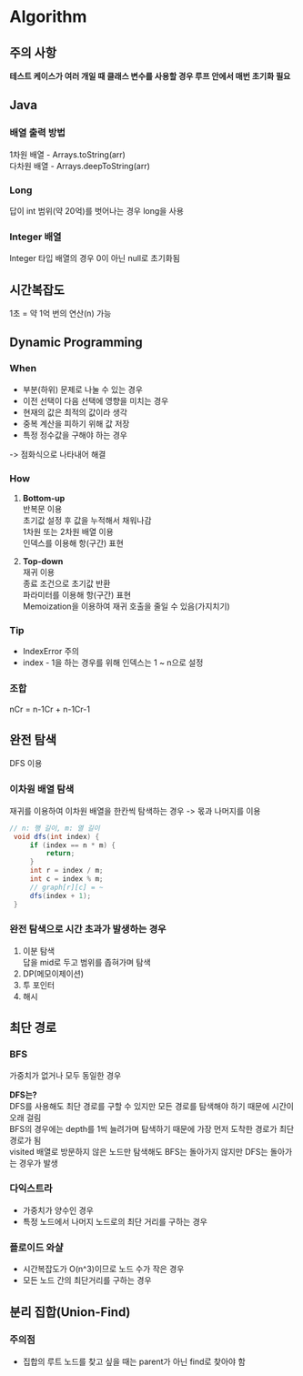 # Algorithm
## 주의 사항
**테스트 케이스가 여러 개일 때 클래스 변수를 사용할 경우 루프 안에서 매번 초기화 필요**

## Java
### 배열 출력 방법
1차원 배열 - Arrays.toString(arr)   
다차원 배열 - Arrays.deepToString(arr)

### Long
답이 int 범위(약 20억)를 벗어나는 경우 long을 사용

### Integer 배열
Integer 타입 배열의 경우 0이 아닌 null로 초기화됨

## 시간복잡도
1초 = 약 1억 번의 연산(n) 가능

## Dynamic Programming
### When
- 부분(하위) 문제로 나눌 수 있는 경우
- 이전 선택이 다음 선택에 영향을 미치는 경우
- 현재의 값은 최적의 값이라 생각
- 중복 계산을 피하기 위해 값 저장
- 특정 정수값을 구해야 하는 경우

-> 점화식으로 나타내어 해결
  
### How
1. **Bottom-up**   
   반복문 이용   
   초기값 설정 후 값을 누적해서 채워나감   
   1차원 또는 2차원 배열 이용   
   인덱스를 이용해 항(구간) 표현
   
   
2. **Top-down**   
   재귀 이용   
   종료 조건으로 초기값 반환   
   파라미터를 이용해 항(구간) 표현   
   Memoization을 이용하여 재귀 호출을 줄일 수 있음(가지치기)
   
### Tip
- IndexError 주의
- index - 1을 하는 경우를 위해 인덱스는 1 ~ n으로 설정   

### 조합
nCr = n-1Cr + n-1Cr-1

## 완전 탐색
DFS 이용

### 이차원 배열 탐색
재귀를 이용하여 이차원 배열을 한칸씩 탐색하는 경우 -> 몫과 나머지를 이용
```java
// n: 행 길이, m: 열 길이
 void dfs(int index) {
     if (index == n * m) {
         return;
     }
     int r = index / m;
     int c = index % m;
     // graph[r][c] = ~ 
     dfs(index + 1);
 }
```

### 완전 탐색으로 시간 초과가 발생하는 경우
1. 이분 탐색   
   답을 mid로 두고 범위를 좁혀가며 탐색
2. DP(메모이제이션)
3. 투 포인터
4. 해시

## 최단 경로
### BFS
가중치가 없거나 모두 동일한 경우

**DFS는?**   
DFS를 사용해도 최단 경로를 구할 수 있지만 모든 경로를 탐색해야 하기 때문에 시간이 오래 걸림   
BFS의 경우에는 depth를 1씩 늘려가며 탐색하기 때문에 가장 먼저 도착한 경로가 최단 경로가 됨   
visited 배열로 방문하지 않은 노드만 탐색해도 BFS는 돌아가지 않지만 DFS는 돌아가는 경우가 발생

### 다익스트라
- 가중치가 양수인 경우
- 특정 노드에서 나머지 노드로의 최단 거리를 구하는 경우

### 플로이드 와샬
- 시간복잡도가 O(n^3)이므로 노드 수가 작은 경우
- 모든 노드 간의 최단거리를 구하는 경우

## 분리 집합(Union-Find)
### 주의점
- 집합의 루트 노드를 찾고 싶을 때는 parent가 아닌 find로 찾아야 함
